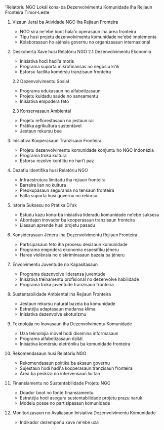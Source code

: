 'Relatóriu NGO Lokál kona-ba Dezenvolvimentu Komunidade iha Rejiaun Fronteira Timor-Leste

1. Vizaun Jeral ba Atividade NGO iha Rejiaun Fronteira
   - NGO sira ne'ebé boot hala'o operasaun iha área fronteira
   - Tipu husi projetu dezenvolvimentu komunidade ne'ebé implementa
   - Kolaborasaun ho ajénsia governu no organizasaun internasionál

2. Deskoberta Xave husi Relatóriu NGO
   2.1 Dezenvolvimentu Ekonomia
   - Inisiativa hodi hadi'a moris
   - Programa suporta mikrofinansas no negósiu ki'ik
   - Esforsu facilita komérsiu tranzisaun fronteira

   2.2 Dezenvolvimentu Sosial
   - Programa edukasaun no alfabetizasaun
   - Projetu kuidadu saúde no saneamentu
   - Inisiativa empodera feto

   2.3 Konservasaun Ambiental
   - Projetu reflorestasaun no jestaun rai
   - Prátika agrikultura sustentável
   - Jestaun rekursu bee

3. Inisiativa Kooperasaun Tranzisaun Fronteira
   - Projetu dezenvolvimentu komunidade konjuntu ho NGO Indonézia
   - Programa troka kultura
   - Esforsu rezolve konflitu no hari'i paz

4. Dezafiu Identifika husi Relatóriu NGO
   - Infraestrutura limitadu iha rejiaun fronteira
   - Barreira lian no kultura
   - Preokupasaun seguransa no tensaun fronteira
   - Falta suporta husi governu no rekursu

5. Istória Suksesu no Prátika Di'ak
   - Estudu kazu kona-ba inisiativa lideradu komunidade ne'ebé suksesu
   - Abordajen inovador ba kooperasaun tranzisaun fronteira
   - Liasaun aprende husi projetu pasadu

6. Konsiderasaun Jéneru iha Dezenvolvimentu Rejiaun Fronteira
   - Partisipasaun feto iha prosesu desizaun komunidade
   - Programa empodera ekonomia espesífiku jéneru
   - Haree violénsia no diskriminasaun bazeia ba jéneru

7. Envolvimentu Juventude no Kapasitasaun
   - Programa dezenvolve lideransa juventude
   - Inisiativa treinamentu profisionál no dezenvolve habilidade
   - Programa troka juventude tranzisaun fronteira

8. Sustentabilidade Ambiental iha Rejiaun Fronteira
   - Jestaun rekursu naturál bazeia ba komunidade
   - Estratéjia adaptasaun mudansa klima
   - Inisiativa dezenvolve ekoturizmu

9. Teknolojia no Inovasaun iha Dezenvolvimentu Komunidade
   - Uza teknolojia móvel hodi disemina informasaun
   - Programa alfabetizasaun dijitál
   - Inisiativa komérsiu eletróniku ba komunidade fronteira

10. Rekomendasaun husi Relatóriu NGO
    - Rekomendasaun polítika ba aksaun governu
    - Sujestaun hodi hadi'a kooperasaun tranzisaun fronteira
    - Área ba peskiza no intervensaun liu tan

11. Finansiamentu no Sustentabilidade Projetu NGO
    - Doador boot no fonte finansiamentu
    - Estratéjia hodi asegura sustentabilidade projetu prazu naruk
    - Modelu posse no partisipasaun komunidade

12. Monitorizasaun no Avaliasaun Inisiativa Dezenvolvimentu Komunidade
    - Indikador dezempeñu xave ne'ebé uza